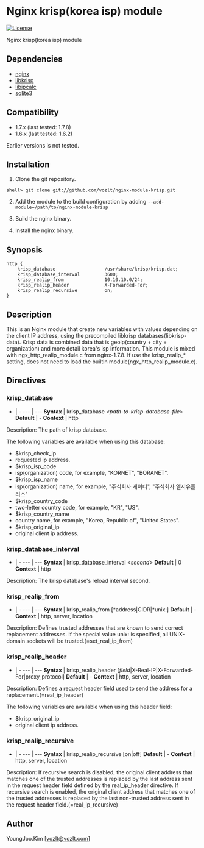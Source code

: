 Nginx krisp(korea isp) module
==========

[![License](http://img.shields.io/badge/license-BSD-brightgreen.svg)](https://github.com/vozlt/nginx-module-krisp/blob/master/LICENSE)

Nginx krisp(korea isp) module

## Dependencies
* [nginx](http://nginx.org)
* [libkrisp](http://svn.oops.org/wsvn/OOPS.libkrisp)
 * [libipcalc](http://svn.oops.org/wsvn/OOPS.libipcalc)
 * [sqlite3](http://www.sqlite.org)

## Compatibility
* 1.7.x (last tested: 1.7.8)
* 1.6.x (last tested: 1.6.2)

Earlier versions is not tested.

## Installation

1. Clone the git repository.

  ```
  shell> git clone git://github.com/vozlt/nginx-module-krisp.git
  ```

2. Add the module to the build configuration by adding 
  `--add-module=/path/to/nginx-module-krisp`

3. Build the nginx binary.

4. Install the nginx binary.

## Synopsis

```Nginx
http {
    krisp_database                  /usr/share/krisp/krisp.dat;
    krisp_database_interval         3600;
    krisp_realip_from               10.10.10.0/24;
    krisp_realip_header             X-Forwarded-For;
    krisp_realip_recursive          on;
}
```

## Description
This is an Nginx module that create new variables with values depending on
the client IP address, using the precompiled libkrisp databases(libkrisp-data).
Krisp data is combined data that is geoip(country + city + organization) and more detail korea's isp information.
This module is mixed with ngx_http_realip_module.c from nginx-1.7.8.
If use the krisp_realip_* setting, does not need to load the builtin module(ngx_http_realip_module.c).

## Directives

### krisp_database

-   | - 
--- | ---
**Syntax**  | krisp_database *\<path-to-krisp-database-file\>*
**Default** | -
**Context** | http

Description: The path of krisp database.

The following variables are available when using this database:

* $krisp_check_ip
 * requested ip address.
* $krisp_isp_code
 * isp(organization) code, for example, "KORNET", "BORANET".
* $krisp_isp_name
 * isp(organization) name, for example, "주식회사 케이티", "주식회사 엘지유플러스"
* $krisp_country_code
 * two-letter country code, for example, "KR", "US".
* $krisp_country_name
 * country name, for example, "Korea, Republic of", "United States".
* $krisp_original_ip
 * original client ip address.

### krisp_database_interval

-   | - 
--- | ---
**Syntax**  | krisp_database_interval \<*second*\>
**Default** | 0
**Context** | http

Description: The krisp database's reload interval second.

### krisp_realip_from

-   | - 
--- | ---
**Syntax**  | krisp_realip_from [*address\|CIDR\|*unix:]
**Default** | -
**Context** | http, server, location

Description: Defines trusted addresses that are known to send correct replacement addresses. If the special value unix: is specified, all UNIX-domain sockets will be trusted.(=set_real_ip_from)

### krisp_realip_header

-   | - 
--- | ---
**Syntax**  | krisp_realip_header [*field*\|X-Real-IP\|X-Forwarded-For\|proxy_protocol]
**Default** | -
**Context** | http, server, location

Description: Defines a request header field used to send the address for a replacement.(=real_ip_header)

The following variables are available when using this header field:

* $krisp_original_ip
 * original client ip address.

### krisp_realip_recursive

-   | - 
--- | ---
**Syntax**  | krisp_realip_recursive [on\|off]
**Default** | -
**Context** | http, server, location

Description: If recursive search is disabled, the original client address that matches one of the trusted addresses is replaced by the last address sent in the request header field defined by the real_ip_header directive. If recursive search is enabled, the original client address that matches one of the trusted addresses is replaced by the last non-trusted address sent in the request header field.(=real_ip_recursive)

## Author
YoungJoo.Kim [<vozlt@vozlt.com>]
